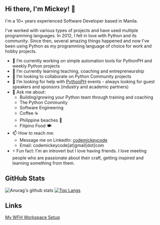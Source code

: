 ## Hi there, I'm Mickey! 👋
I'm a 10+ years experienced Software Developer based in Manila.

I've worked with various types of projects and have used multiple programming languages. In 2012, I fell in love with Python and its community. Since then, several amazing things happened and now I've been using Python as my programming language of choice for work and hobby projects.

<!--
**codemickeycode/codemickeycode** is a ✨ _special_ ✨ repository because its `README.md` (this file) appears on your GitHub profile.
-->

- 🔭 I’m currently working on simple automation tools for PythonPH and weekly Python projects
- 🌱 I’m currently learning teaching, coaching and entrepreneurship
- 👯 I’m looking to collaborate on Python Community projects
- 🤔 I’m looking for help with [PythonPH](https://python.ph) events - always looking for guest speakers and sponsors (industry and academic partners)
- 💬 Ask me about:
    - Building/growing your Python team through training and coaching
    - The Python Community
    - Software Engineering
    - Coffee ☕
    - Philippine beaches 🌊
    - Filipino Food 🍽️
- 📫 How to reach me: 
    - Message me on LinkedIn: [codemickeycode](https://www.linkedin.com/in/codemickeycode)
    - Email: codemickeycode[at]gmail[dot]com
- ⚡ Fun fact: I'm an introvert but I love having friends. I love meeting people who are passionate about their craft, getting inspired and learning something from them.


## GitHub Stats
![Anurag's github stats](https://github-readme-stats.vercel.app/api?username=codemickeycode&show_icons=&private_count=true)
[![Top Langs](https://github-readme-stats.vercel.app/api/top-langs/?username=codemickeycode&layout=compact)](https://github.com/anuraghazra/github-readme-stats)


## Links
[My WFH Workspace Setup](https://inbytes.dev/workspaces/8-codemickeycode-workspace)
